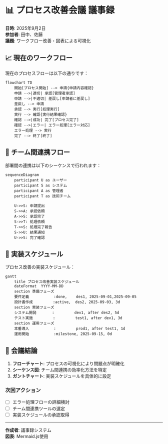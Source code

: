 # 📊 プロセス改善会議 議事録

**日時**: 2025年9月2日  
**参加者**: 田中、佐藤  
**議題**: ワークフロー改善・図表による可視化

## 📈 現在のワークフロー

現在のプロセスフローは以下の通りです：

```mermaid
flowchart TD
    開始[プロセス開始] --> 申請{申請内容確認}
    申請 -->|適切| 承認[管理者承認]
    申請 -->|不適切| 差戻し[申請者に差戻し]
    差戻し --> 申請
    承認 --> 実行[処理実行]
    実行 --> 確認{実行結果確認}
    確認 -->|成功| 完了[プロセス完了]
    確認 -->|エラー| エラー処理[エラー対応]
    エラー処理 --> 実行
    完了 --> 終了[終了]
```

## 🤝 チーム間連携フロー

部署間の連携は以下のシーケンスで行われます：

```mermaid
sequenceDiagram
    participant U as ユーザー
    participant S as システム
    participant A as 管理者
    participant T as 技術チーム
    
    U->>S: 申請提出
    S->>A: 承認依頼
    A->>S: 承認完了
    S->>T: 処理依頼
    T->>S: 処理完了報告
    S->>U: 結果通知
    U->>S: 完了確認
```

## 📅 実装スケジュール

プロセス改善の実装スケジュール：

```mermaid
gantt
    title プロセス改善実装スケジュール
    dateFormat  YYYY-MM-DD
    section 準備フェーズ
    要件定義           :done,    des1, 2025-09-01,2025-09-05
    設計書作成         :active,  des2, 2025-09-03, 3d
    section 実装フェーズ
    システム開発       :         dev1, after des2, 5d
    テスト実施         :         test1, after dev1, 3d
    section 運用フェーズ
    本番導入           :         prod1, after test1, 1d
    運用開始           :milestone, 2025-09-15, 0d
```

## 📝 会議結論

1. **フローチャート**: プロセスの可視化により問題点が明確化
2. **シーケンス図**: チーム間連携の効率化方法を特定
3. **ガントチャート**: 実装スケジュールを具体的に設定

### 次回アクション
- [ ] エラー処理フローの詳細検討
- [ ] チーム間連携ツールの選定
- [ ] 実装スケジュールの承認取得

---
**作成者**: 議事録システム  
**図表**: Mermaid.js使用